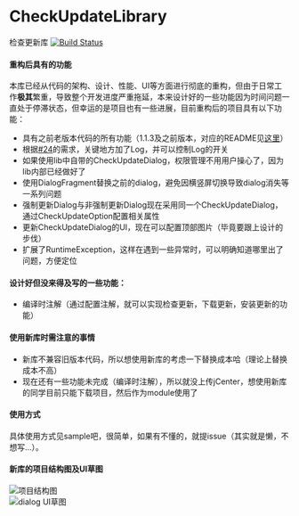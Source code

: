 # CheckUpdateLibrary
检查更新库 
[![Build Status](https://travis-ci.org/qiangxi/CheckUpdateLibrary.svg?branch=master)](https://travis-ci.org/qiangxi/CheckUpdateLibrary)  
#### 重构后具有的功能

本库已经从代码的架构、设计、性能、UI等方面进行彻底的重构，但由于日常工作**极其**繁重，导致整个开发进度严重拖延，本来设计好的一些功能因为时间问题一直处于停滞状态，但幸运的是项目也有一些进展，目前重构后的项目具有以下功能：  
- 具有之前老版本代码的所有功能（1.1.3及之前版本，对应的README见[这里](https://github.com/qiangxi/CheckUpdateLibrary/blob/master/1.1.3%E5%8F%8A%E4%B9%8B%E5%89%8D%E7%89%88%E6%9C%AC%E7%9A%84Readme.md)）
- 根据[#24](https://github.com/qiangxi/CheckUpdateLibrary/issues/24)的需求，关键地方加了Log，并可以控制Log的开关
- 如果使用lib中自带的CheckUpdateDialog，权限管理不用用户操心了，因为lib内部已经做好了
- 使用DialogFragment替换之前的dialog，避免因横竖屏切换导致dialog消失等一系列问题
- 强制更新Dialog与非强制更新Dialog现在采用同一个CheckUpdateDialog，通过CheckUpdateOption配置相关属性
- 更新CheckUpdateDialog的UI，现在可以配置顶部图片（毕竟要跟上设计的步伐）
- 扩展了RuntimeException，这样在遇到一些异常时，可以明确知道哪里出了问题，方便定位

#### 设计好但没来得及写的一些功能：
- 编译时注解（通过配置注解，就可以实现检查更新，下载更新，安装更新的功能）

#### 使用新库时需注意的事情
- 新库不兼容旧版本代码，所以想使用新库的考虑一下替换成本哈（理论上替换成本不高）
- 现在还有一些功能未完成（编译时注解），所以就没上传jCenter，想使用新库的同学目前只能下载项目，然后作为module使用了

#### 使用方式
具体使用方式见sample吧，很简单，如果有不懂的，就提issue（其实就是懒，不想写...）。

#### 新库的项目结构图及UI草图
![项目结构图](https://github.com/qiangxi/CheckUpdateLibrary/blob/master/image/CheckUpdate%E6%9E%B6%E6%9E%84.png?raw=true)  
![dialog UI草图](https://github.com/qiangxi/CheckUpdateLibrary/blob/master/image/%E6%9B%B4%E6%96%B0Dialog.png?raw=true)

